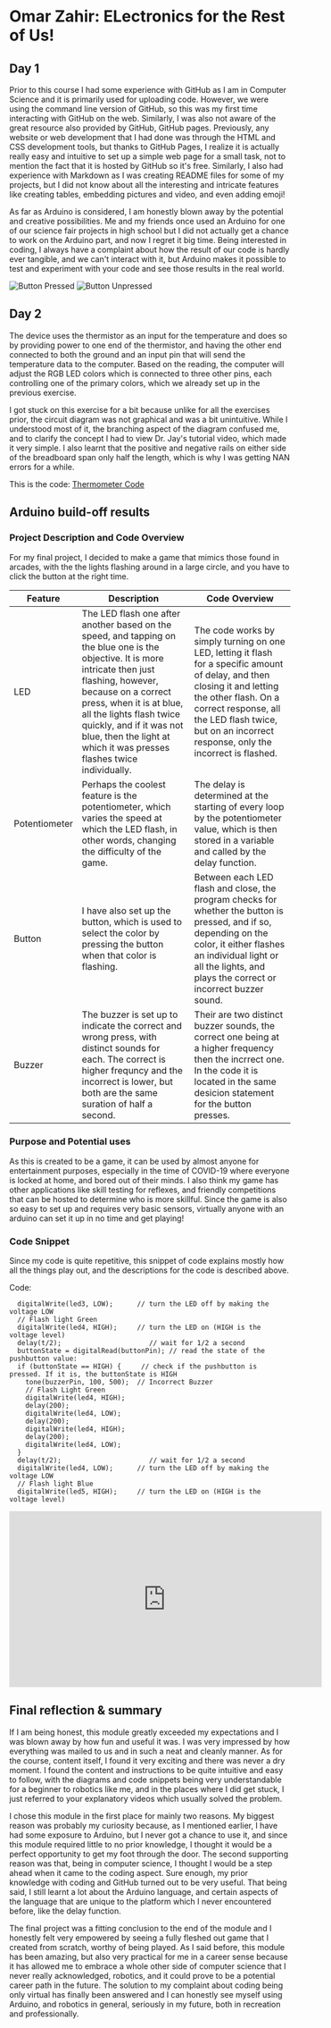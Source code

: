 # Omar Zahir: ELectronics for the Rest of Us!
<!--
Welcome to your project page for Electronics for the Rest of Us. You'll use this page to describe and showcase your work throughout the module. 
A place for each deliverable has been created below for you in this markdown document. 
Note that comments (such as this) will not appear in the final markdown document (which you can view with the "Preview" button).
-->


## Day 1
<!--
In this section, provide a ~250 word reflection on your first day of the module, and discuss why you're interested in this module and what you hope to take away from it.

You're also asked to insert a photo that represents your accomplishments on your first day. 
- Take a photo of you working or one of your circuits and upload it to the /docs/images/ folder of this repository. 
- Then, insert your photo into your document by modifying the markdown example that has been inserted below.
-->
Prior to this course I had some experience with GitHub as I am in Computer Science and it is primarily used for uploading code. However, we were using the command line version of GitHub, so this was my first time interacting with GitHub on the web. Similarly, I was also not aware of the great resource also provided by GitHub, GitHub pages. Previously, any website or web development that I had done was through the HTML and CSS development tools, but thanks to GitHub Pages, I realize it is actually really easy and intuitive to set up a simple web page for a small task, not to mention the fact that it is hosted by GitHub so it's free. Similarly, I also had experience with Markdown as I was creating README files for some of my projects, but I did not know about all the interesting and intricate features like creating tables, embedding pictures and video, and even adding emoji!

As far as Arduino is considered, I am honestly blown away by the potential and creative possibilities. Me and my friends once used an Arduino for one of our science fair projects in high school but I did not actually get a chance to work on the Arduino part, and now I regret it big time. Being interested in coding, I always have a complaint about how the result of our code is hardly ever tangible, and we can't interact with it, but Arduino makes it possible to test and experiment with your code and see those results in the real world.

<!--
Inserting an image takes the form: 
![image alt text](url/to/photo "Logo Title Text")
See the following webpage for more information: https://github.com/adam-p/markdown-here/wiki/Markdown-Cheatsheet#images
Replace the elements below to insert your picture.
--> 
![Button Pressed](images/IMG_4503[1].JPG "This is the Button Pressed")
![Button Unpressed](images/IMG_4504[1].JPG "This is the Button not Pressed!")

## Day 2
<!--
Upload your fully-commented Arduino sketch from your final Day 2 build task--a thermometer connected to an RDB LED--into your GitHub repository.
Provide a short (~150 words) summary of your work on this circuit:
- How does your device work?
- What was challenging? 
- What worked? What didn't? 
- Be sure to link to your code (in your GitHub repository) in the text of your response.
-->

The device uses the thermistor as an input for the temperature and does so by providing power to one end of the thermistor, and having the other end connected to both the ground and an input pin that will send the temperature data to the computer. Based on the reading, the computer will adjust the RGB LED colors which is connected to three other pins, each controlling one of the primary colors, which we already set up in the previous exercise.

I got stuck on this exercise for a bit because unlike for all the exercises prior, the circuit diagram was not graphical and was a bit unintuitive. While I understood most of it, the branching aspect of the diagram confused me, and to clarify the concept I had to view Dr. Jay's tutorial video, which made it very simple. I also learnt that the positive and negative rails on either side of the breadboard span only half the length, which is why I was getting NAN errors for a while.

This is the code:
[Thermometer Code](code/Thermometer_Code.ino "This is the Code!")
## Arduino build-off results
<!--
Upload your fully-commented Arduino sketch from the final product of your Arduino build-off into the top-level of your module GitHub repository.
In ~300 words, provide a final device description and product pitch: 
- What does it do? Use a table (created in markdown) to list and describe the features. You can use the template provided below. 
- Describe briefly how it works.
- How could it be used in everyday life (or maybe just in rare cases)? 
- Be sure to link to your code (in your GitHub repository) in the text of your response.
- Include a snippet of code using the ``` ``` characters to display the code properly. 
Finally, record a short (30 second) video of a 'product pitch' for your device. 
- Upload the video to Youtube, and use the sample code below to embed your video.
-->
### Project Description and Code Overview
For my final project, I decided to make a game that mimics those found in arcades, with the the lights flashing around in a large circle, and you have to click the button at the right time.

| Feature | Description | Code Overview |
|---------|-------------|-------------|
| LED     |The LED flash one after another based on the speed, and tapping on the blue one is the objective. It is more intricate then just flashing, however, because on a correct press, when it is at blue, all the lights flash twice quickly, and if it was not blue, then the light at which it was presses flashes twice individually. |The code works by simply turning on one LED, letting it flash for a specific amount of delay, and then closing it and letting the other flash. On a correct response, all the LED flash twice, but on an incorrect response, only the incorrect is flashed.             |
|Potentiometer         | Perhaps the coolest feature is the potentiometer, which varies the speed at which the LED flash, in other words, changing the difficulty of the game.             |The delay is determined at the starting of every loop by the potentiometer value, which is then stored in a variable and called by the delay function.             |
|Button         |I have also set up the button, which is used to select the color by pressing the button when that color is flashing.             |Between each LED flash and close, the program checks for whether the button is pressed, and if so, depending on the color, it either flashes an individual light or all the lights, and plays the correct or incorrect buzzer sound.             |
|Buzzer         |The buzzer is set up to indicate the correct and wrong press, with distinct sounds for each. The correct is higher frequncy and the incorrect is lower, but both are the same suration of half a second.             |Their are two distinct buzzer sounds, the correct one being at a higher frequency then the incrrect one. In the code it is located in the same desicion statement for the button presses.

### Purpose and Potential uses
As this is created to be a game, it can be used by almost anyone for entertainment purposes, especially in the time of COVID-19 where everyone is locked at home, and bored out of their minds. I also think my game has other applications like skill testing for reflexes, and friendly competitions that can be hosted to determine who is more skillful. Since the game is also so easy to set up and requires very basic sensors, virtually anyone with an arduino can set it up in no time and get playing!

### Code Snippet
Since my code is quite repetitive, this snippet of code explains mostly how all the things play out, and the descriptions for the code is described above.

Code:
```
  digitalWrite(led3, LOW);      // turn the LED off by making the voltage LOW
  // Flash light Green
  digitalWrite(led4, HIGH);     // turn the LED on (HIGH is the voltage level)
  delay(t/2);                      // wait for 1/2 a second
  buttonState = digitalRead(buttonPin); // read the state of the pushbutton value:
  if (buttonState == HIGH) {     // check if the pushbutton is pressed. If it is, the buttonState is HIGH
    tone(buzzerPin, 100, 500);  // Incorrect Buzzer
    // Flash Light Green
    digitalWrite(led4, HIGH);
    delay(200);
    digitalWrite(led4, LOW);
    delay(200);
    digitalWrite(led4, HIGH);
    delay(200);
    digitalWrite(led4, LOW);
  }
  delay(t/2);                      // wait for 1/2 a second
  digitalWrite(led4, LOW);      // turn the LED off by making the voltage LOW
  // Flash light Blue
  digitalWrite(led5, HIGH);     // turn the LED on (HIGH is the voltage level)
```

<!--
Below is a general markdown table template. 
You can find more information at these links: 
- https://github.com/adam-p/markdown-here/wiki/Markdown-Cheatsheet#tables

-->

<!--
Below is an example of embedding a YouTube video in a markdown document for use in GitHub pages. 
Note that this video won't show when previewing the document in GitHub--it only works on the GitHub pages webpage. 
- Once your YouTube video is uploaded, right click and select ```<> Copy embed code```. 
- You can paste this code directly into your markdown document. 
- Note that you may want to adjust the width and height parameters to make it fit well in your webpage
-->

<iframe width="560" height="315" src="https://www.youtube.com/embed/roVPfdigTYc" frameborder="0" allow="accelerometer; autoplay; encrypted-media; gyroscope; picture-in-picture" allowfullscreen></iframe>

## Final reflection & summary
<!--
In ~300 words:
- Summarize your experience in this module. What you learned, what you liked, what you found challenging.
- Reflect upon your learning and its relevance in your life.
-->

If I am being honest, this module greatly exceeded my expectations and I was blown away by how fun and useful it was. I was very impressed by how everything was mailed to us and in such a neat and cleanly manner. As for the course, content itself, I found it very exciting and there was never a dry moment. I found the content and instructions to be quite intuitive and easy to follow, with the diagrams and code snippets being very understandable for a beginner to robotics like me, and in the places where I did get stuck, I just referred to your explanatory videos which usually solved the problem.

I chose this module in the first place for mainly two reasons. My biggest reason was probably my curiosity because, as I mentioned earlier, I have had some exposure to Arduino, but I never got a chance to use it, and since this module required little to no prior knowledge, I thought it would be a perfect opportunity to get my foot through the door. The second supporting reason was that, being in computer science, I thought I would be a step ahead when it came to the coding aspect. Sure enough, my prior knowledge with coding and GitHub turned out to be very useful.  That being said, I still learnt a lot about the Arduino language, and certain aspects of the language that are unique to the platform which I never encountered before, like the delay function.

The final project was a fitting conclusion to the end of the module and I honestly felt very empowered by seeing a fully fleshed out game that I created from scratch, worthy of being played. As I said before, this module has been amazing, but also very practical for me in a career sense because it has allowed me to embrace a whole other side of computer science that I never really acknowledged, robotics, and it could prove to be a potential career path in the future. The solution to my complaint about coding being only virtual has finally been answered and I can honestly see myself using Arduino, and robotics in general, seriously in my future, both in recreation and professionally.
